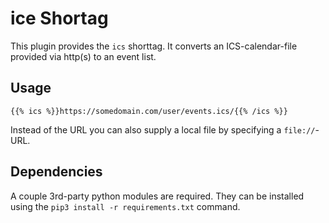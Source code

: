 # ice Shortag

This plugin provides the `ics` shorttag. It converts an ICS-calendar-file provided
via http(s) to an event list.

## Usage

```
{{% ics %}}https://somedomain.com/user/events.ics/{{% /ics %}}
```

Instead of the URL you can also supply a local file by specifying a `file://`-URL.

## Dependencies

A couple 3rd-party python modules are required. They can be installed using the
`pip3 install -r requirements.txt` command.
